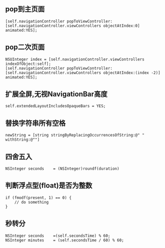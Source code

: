 ## pop到主页面

```objc
[self.navigationController popToViewController:[self.navigationController.viewControllers objectAtIndex:0] animated:YES];
```


## pop二次页面
```objc
NSUInteger index = [self.navigationController.viewControllers indexOfObject:self];
[self.navigationController popToViewController:[self.navigationController.viewControllers objectAtIndex:(index -2)] animated:YES];
```


## 扩展全屏,无视NavigationBar高度
```objc
self.extendedLayoutIncludesOpaqueBars = YES;
```


## 替换字符串所有空格
```objc
newString = [string stringByReplacingOccurrencesOfString:@" " withString:@""]
```

## 四舍五入
```objc
NSInteger seconds    = (NSInteger)roundf(duration)
```

## 判断浮点型(float)是否为整数
```objc
if (fmodf(present, 1) == 0) {
	// do something
}
```

## 秒转分
```objc
NSInteger seconds    =(self.secondsTime) % 60;
NSInteger minutes    = (self.secondsTime / 60) % 60;
```